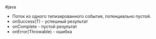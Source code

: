 #java 

- Поток из одного типизированного события, потенциально пустой.
- onSuccess(T) - успешный результат
- onComplete - пустой результат
- onError(Throwable) - ошибка